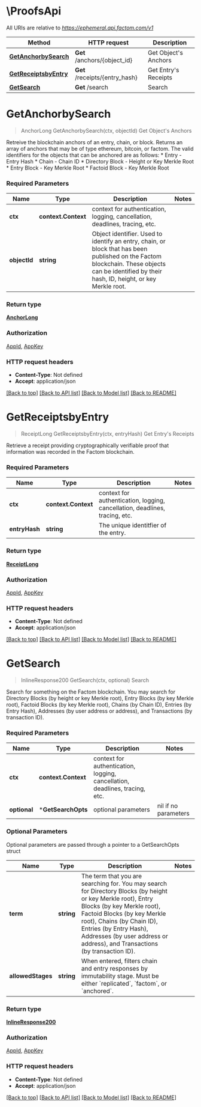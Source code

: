 # \ProofsApi

All URIs are relative to *https://ephemeral.api.factom.com/v1*

Method | HTTP request | Description
------------- | ------------- | -------------
[**GetAnchorbySearch**](ProofsApi.md#GetAnchorbySearch) | **Get** /anchors/{object_id} | Get Object&#39;s Anchors
[**GetReceiptsbyEntry**](ProofsApi.md#GetReceiptsbyEntry) | **Get** /receipts/{entry_hash} | Get Entry&#39;s Receipts
[**GetSearch**](ProofsApi.md#GetSearch) | **Get** /search | Search


# **GetAnchorbySearch**
> AnchorLong GetAnchorbySearch(ctx, objectId)
Get Object's Anchors

Retreive the blockchain anchors of an entry, chain, or block. Returns an array of anchors that may be of type ethereum, bitcoin, or factom. The valid identifiers for the objects that can be anchored are as follows:  * Entry - Entry Hash * Chain - Chain ID * Directory Block - Height or Key Merkle Root * Entry Block - Key Merkle Root * Factoid Block - Key Merkle Root

### Required Parameters

Name | Type | Description  | Notes
------------- | ------------- | ------------- | -------------
 **ctx** | **context.Context** | context for authentication, logging, cancellation, deadlines, tracing, etc.
  **objectId** | **string**| Object identifier.  Used to identify an entry, chain, or block that has been published on the Factom blockchain. These objects can be identified by their hash, ID, height, or key Merkle root. | 

### Return type

[**AnchorLong**](AnchorLong.md)

### Authorization

[AppId](../README.md#AppId), [AppKey](../README.md#AppKey)

### HTTP request headers

 - **Content-Type**: Not defined
 - **Accept**: application/json

[[Back to top]](#) [[Back to API list]](../README.md#documentation-for-api-endpoints) [[Back to Model list]](../README.md#documentation-for-models) [[Back to README]](../README.md)

# **GetReceiptsbyEntry**
> ReceiptLong GetReceiptsbyEntry(ctx, entryHash)
Get Entry's Receipts

Retrieve a receipt providing cryptographically verifiable proof that information was recorded in the Factom blockchain.

### Required Parameters

Name | Type | Description  | Notes
------------- | ------------- | ------------- | -------------
 **ctx** | **context.Context** | context for authentication, logging, cancellation, deadlines, tracing, etc.
  **entryHash** | **string**| The unique identitfier of the entry. | 

### Return type

[**ReceiptLong**](ReceiptLong.md)

### Authorization

[AppId](../README.md#AppId), [AppKey](../README.md#AppKey)

### HTTP request headers

 - **Content-Type**: Not defined
 - **Accept**: application/json

[[Back to top]](#) [[Back to API list]](../README.md#documentation-for-api-endpoints) [[Back to Model list]](../README.md#documentation-for-models) [[Back to README]](../README.md)

# **GetSearch**
> InlineResponse200 GetSearch(ctx, optional)
Search

Search for something on the Factom blockchain. You may search for Directory Blocks (by height or key Merkle root), Entry Blocks (by key Merkle root), Factoid Blocks (by key Merkle root), Chains (by Chain ID), Entries (by Entry Hash), Addresses (by user address or address), and Transactions (by transaction ID).

### Required Parameters

Name | Type | Description  | Notes
------------- | ------------- | ------------- | -------------
 **ctx** | **context.Context** | context for authentication, logging, cancellation, deadlines, tracing, etc.
 **optional** | ***GetSearchOpts** | optional parameters | nil if no parameters

### Optional Parameters
Optional parameters are passed through a pointer to a GetSearchOpts struct

Name | Type | Description  | Notes
------------- | ------------- | ------------- | -------------
 **term** | **string**| The term that you are searching for. You may search for Directory Blocks (by height or key Merkle root), Entry Blocks (by key Merkle root), Factoid Blocks (by key Merkle root), Chains (by Chain ID), Entries (by Entry Hash), Addresses (by user address or address), and Transactions (by transaction ID). | 
 **allowedStages** | **string**| When entered, filters chain and entry responses by immutability stage. Must be either &#x60;replicated&#x60;, &#x60;factom&#x60;, or &#x60;anchored&#x60;. | 

### Return type

[**InlineResponse200**](inline_response_200.md)

### Authorization

[AppId](../README.md#AppId), [AppKey](../README.md#AppKey)

### HTTP request headers

 - **Content-Type**: Not defined
 - **Accept**: application/json

[[Back to top]](#) [[Back to API list]](../README.md#documentation-for-api-endpoints) [[Back to Model list]](../README.md#documentation-for-models) [[Back to README]](../README.md)

